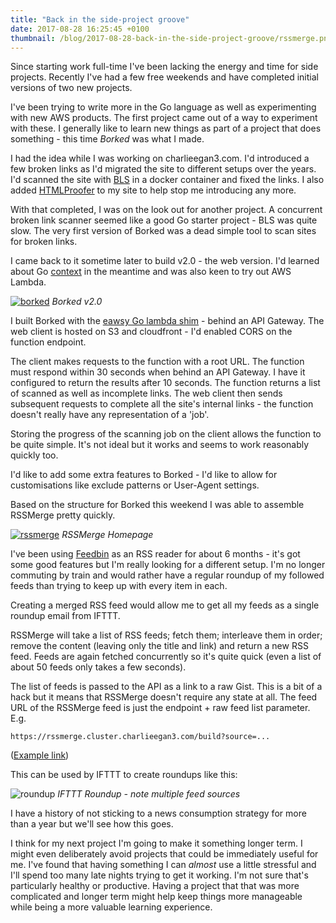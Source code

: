 ```yaml
---
title: "Back in the side-project groove"
date: 2017-08-28 16:25:45 +0100
thumbnail: /blog/2017-08-28-back-in-the-side-project-groove/rssmerge.png
---
```


Since starting work full-time I've been lacking the energy and time for side
projects. Recently I've had a few free weekends and have completed initial
versions of two new projects.

I've been trying to write more in the Go language as well as experimenting with
new AWS products. The first project came out of a way to experiment with these.
I generally like to learn new things as part of a project that does something -
this time *Borked* was what I made.

I had the idea while I was working on charlieegan3.com. I'd introduced a few
broken links as I'd migrated the site to different setups over the years. I'd
scanned the site with
[BLS](https://github.com/stevenvachon/broken-link-checker) in a docker
container and fixed the links. I also added
[HTMLProofer](https://github.com/gjtorikian/html-proofer) to my site to help
stop me introducing any more.

With that completed, I was on the look out for another project. A concurrent
broken link scanner seemed like a good Go starter project - BLS was quite slow.
The very first version of Borked was a dead simple tool to scan sites for broken
links.

I came back to it sometime later to build v2.0 - the web version. I'd learned
about Go [context](https://golang.org/pkg/context/) in the meantime and was also
keen to try out AWS Lambda.

[![borked](/blog/2017-08-28-back-in-the-side-project-groove/borked.png)](https://borked.charlieegan3.com)
*Borked v2.0*

I built Borked with the [eawsy Go lambda
shim](https://github.com/eawsy/aws-lambda-go-net) - behind an API
Gateway. The web client is hosted on S3 and cloudfront - I'd enabled CORS on the
function endpoint.

The client makes requests to the function with a root URL. The function must
respond within 30 seconds when behind an API Gateway. I have it configured to
return the results after 10 seconds. The function returns a list of scanned as
well as incomplete links. The web client then sends subsequent requests to
complete all the site's internal links - the function doesn't really have any
representation of a 'job'.

Storing the progress of the scanning job on the client allows the function to be
quite simple. It's not ideal but it works and seems to work reasonably quickly
too.

I'd like to add some extra features to Borked - I'd like to allow for
customisations like exclude patterns or User-Agent settings.

Based on the structure for Borked this weekend I was able to assemble RSSMerge
pretty quickly.

[![rssmerge](/blog/2017-08-28-back-in-the-side-project-groove/rssmerge.png)](https://rssmerge.charlieegan3.com)
*RSSMerge Homepage*

I've been using [Feedbin](https://feedbin.com/) as an RSS reader for about 6
months - it's got some good features but I'm really looking for a different
setup. I'm no longer commuting by train and would rather have a regular roundup
of my followed feeds than trying to keep up with every item in each.

Creating a merged RSS feed would allow me to get all my feeds as a single
roundup email from IFTTT.

RSSMerge will take a list of RSS feeds; fetch them; interleave them in order;
remove the content (leaving only the title and link) and return a new RSS feed.
Feeds are again fetched concurrently so it's quite quick (even a list of about
50 feeds only takes a few seconds).

The list of feeds is passed to the API as a link to a raw Gist. This is a bit of
a hack but it means that RSSMerge doesn't require any state at all. The feed URL
of the RSSMerge feed is just the endpoint + raw feed list parameter. E.g.

```
https://rssmerge.cluster.charlieegan3.com/build?source=...
```

([Example link](https://rssmerge.cluster.charlieegan3.com/build?source=https://gist.githubusercontent.com/charlieegan3/9190409c458bc4aa17ef52a8b682aba4/raw/60043038a1c8f668acddb506db58bdc049f144bd/rssmerge_sample))

This can be used by IFTTT to create roundups like this:

![roundup](/blog/2017-08-28-back-in-the-side-project-groove/roundup.png)
*IFTTT Roundup - note multiple feed sources*

I have a history of not sticking to a news consumption strategy for more than a
year but we'll see how this goes.

I think for my next project I'm going to make it something longer term. I might
even deliberately avoid projects that could be immediately useful for me. I've
found that having something I can _almost_ use a little stressful and I'll spend
too many late nights trying to get it working. I'm not sure that's particularly
healthy or productive. Having a project that that was more complicated and
longer term might help keep things more manageable while being a more valuable
learning experience.
